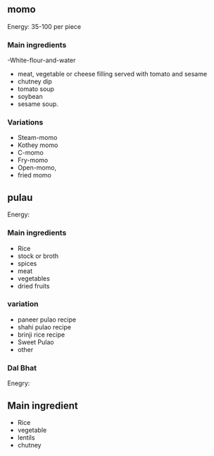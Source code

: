 ## momo 
Energy: 35-100 per piece

### Main ingredients
-White-flour-and-water 
- meat, vegetable or cheese filling served with tomato and sesame 
- chutney dip
- tomato soup
- soybean 
- sesame soup.


### Variations
- Steam-momo
- Kothey momo
-  C-momo
- Fry-momo
- Open-momo, 
- fried momo

## pulau
Energy: 

### Main ingredients
- Rice
- stock or broth 
- spices
-  meat 
- vegetables 
- dried fruits

### variation
 - paneer pulao recipe 
 - shahi pulao recipe
 - brinji rice recipe
 - Sweet Pulao
 - other

### Dal Bhat
Enegry:
 ## Main ingredient
 - Rice
 - vegetable 
 - lentils
 - chutney

 